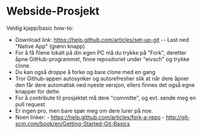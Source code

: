 Webside-Prosjekt
================

Veldig kjapp/basic how-to:

- Download link: https://help.github.com/articles/set-up-git -- Last ned "Native App" (grønn knapp)
- For å få filene lokalt på din egen PC må du trykke på "Fork", deretter åpne GitHub-programmet, finne repositoriet under "eivsch" og trykke clone.
- Du kan også droppe å forke og bare clone med en gang
- Tror Github-appen autosynker og autorefresher slik at når dere åpner den får dere automatisk ned nyeste versjon, ellers finnes det også egne knapper for dette.
- For å contribute til prosjektet må dere "committe", og evt. sende meg en pull request
- Er ingen pro, men bare spør meg om dere lurer på noe.
- Noen linker: 
              - https://help.github.com/articles/fork-a-repo
              - http://git-scm.com/book/en/Getting-Started-Git-Basics
